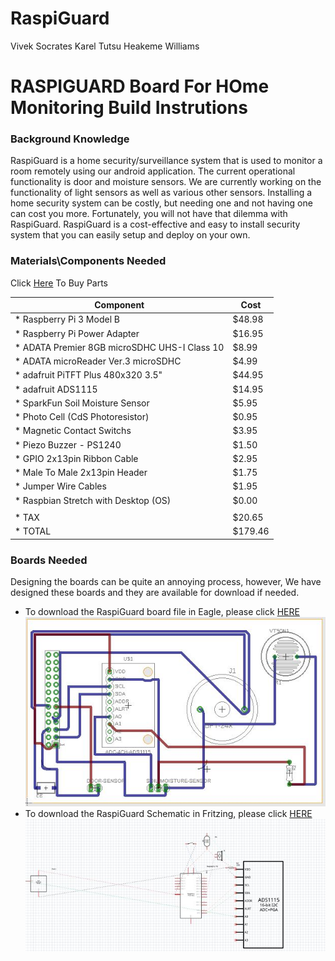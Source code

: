 # RaspiGuard
Vivek Socrates
Karel Tutsu
Heakeme Williams

# RASPIGUARD Board For HOme Monitoring Build Instrutions

### Background Knowledge
RaspiGuard is a home security/surveillance system that is used to monitor a room remotely using our android application. The current operational functionality is door and moisture sensors. We are currently working on the functionality of light sensors as well as various other sensors. Installing a home security system can be costly, but needing one and not having one can cost you more. Fortunately, you will not have that dilemma with RaspiGuard. RaspiGuard is a cost-effective and easy to install security system that you can easily setup and deploy on your own. 

### Materials\Components Needed 
Click [Here](https://www.adafruit.com/) To Buy Parts

Component	   |                                Cost
------------ |  ---------------------------------------
* Raspberry Pi 3 Model B	 |                     $48.98
* Raspberry Pi Power Adapter	|                  $16.95
* ADATA Premier 8GB microSDHC UHS-I Class 10	|  $8.99
* ADATA microReader Ver.3 microSDHC	          |  $4.99
* adafruit PiTFT Plus 480x320 3.5"	          |  $44.95
* adafruit ADS1115	                          |  $14.95
* SparkFun Soil Moisture Sensor	              |  $5.95
* Photo Cell (CdS Photoresistor)	            |  $0.95
* Magnetic Contact Switchs	                  |  $3.95
* Piezo Buzzer - PS1240	                      |  $1.50
* GPIO 2x13pin Ribbon Cable	                  |  $2.95
* Male To Male 2x13pin Header	                |  $1.75
* Jumper Wire Cables	                        |  $1.95
* Raspbian Stretch with Desktop (OS)	        |  $0.00
                                              |
* TAX	                                        | $20.65
* TOTAL	                                      | $179.46

### Boards Needed 

Designing the boards can be quite an annoying process, however, We have designed these boards and they are available for download if needed. 
* To download the RaspiGuard board file in Eagle, please click [HERE](https://github.com/V-Socrates/RaspiGuard/blob/master/Hardware/RaspiGuardProtoBoard.zip)
![Image of the RaspiGuard Board](https://github.com/V-Socrates/RaspiGuard/blob/master/Images/RaspiguardBoard.JPG)
* To download the RaspiGuard Schematic in Fritzing, please click [HERE](https://github.com/V-Socrates/RaspiGuard/blob/master/Hardware/RaspiGuard%20Schematic.fzz)
![Image of the RaspiGuard Board](https://github.com/V-Socrates/RaspiGuard/blob/master/Images/FritzingSchematic.JPG)
